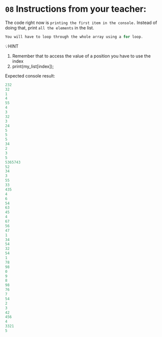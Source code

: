 # `08` Instructions from your teacher:

The code right now is `printing the first item in the console.` Instead of doing that, print `all the elements` in the list.
```js
You will have to loop through the whole array using a for loop.
```

💡HINT
1. Remember that to access the value of a position you have to use the index
2. print(my_list[index]);

Expected console result:
```js
232
32
1
4
55
4
3
32
3
24
5
5
5
34
2
3
5
5365743
52
34
3
55
33
435
4
6
54
63
45
4
67
56
47
1
34
54
32
54
1
78
98
0
9
8
98
76
7
54
2
3
42
456
4
3321
5
```